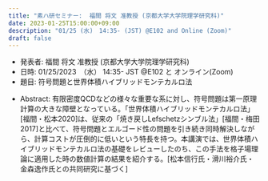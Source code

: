 ```yaml
---
title: "素ハ研セミナー:  福間 将文 准教授 (京都大学大学院理学研究科)"
date: 2023-01-25T15:00:00+09:00
description: "01/25 (水)　14:35- (JST) @E102 and Online (Zoom)"
draft: false
---
```


- 発表者:
福間 将文 准教授 (京都大学大学院理学研究科)
- 日時:
01/25/2023　（水） 14:35- JST @E102 と オンライン(Zoom)
- 題目: 
符号問題と世界体積ハイブリッドモンテカルロ法

<!--more-->

- Abstract:
有限密度QCDなどの様々な重要な系に対し、符号問題は第一原理計算の大きな障壁となっている。「世界体積ハイブリッドモンテカルロ法」[福間・松本2020]は、従来の「焼き戻しLefschetzシンブル法」[福間・梅田2017]と比べて、符号問題とエルゴード性の問題を引き続き同時解決しながら、計算コストが圧倒的に低いという特長を持つ。本講演では、世界体積ハイブリッドモンテカルロ法の基礎をレビューしたのち、この手法を格子場理論に適用した時の数値計算の結果を紹介する。[松本信行氏・滑川裕介氏・金森逸作氏との共同研究に基づく]
